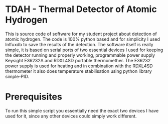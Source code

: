 # TDAH - Thermal Detector of Atomic Hydrogen
This is source code of software for my student project about detection of atomic hydrogen. The code is 100% python based and for simplicity I used Inlfuxdb to save the results of the detection. The software itself is really simple, it is based on serial ports of two essential devices I used for keeping the detector running and properly working, programmable power supply Keysight E36232A and RDXL4SD portable thermomether. The E36232 power supply is used for heating and in combination with the RDXL4SD thermometer it also does temperature stabilisation using python library simple-PID.
# Prerequisites
To run this simple script you essentially need the exact two devices I have used for it, since any other devices could simply work different. 
